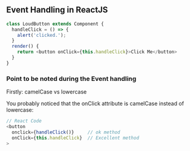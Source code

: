 ## Event Handling in ReactJS ##
```js
class LoudButton extends Component {
  handleClick = () => {
    alert('clicked.');
  }
  render() {
    return <button onClick={this.handleClick}>Click Me</button>
  }
}
```
### Point to be noted during the Event handling

Firstly:
  camelCase vs lowercase

You probably noticed that the onClick attribute is camelCase instead of lowercase:
```js
// React Code
<button
  onclick={handleClick()}     // ok method
  onClick={this.handleClick}  // Excellent method
>
```
